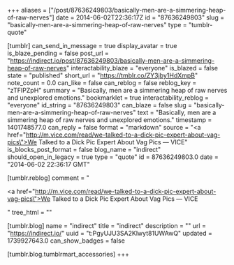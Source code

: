 +++
aliases = ["/post/87636249803/basically-men-are-a-simmering-heap-of-raw-nerves"]
date = 2014-06-02T22:36:17Z
id = "87636249803"
slug = "basically-men-are-a-simmering-heap-of-raw-nerves"
type = "tumblr-quote"

[tumblr]
can_send_in_message = true
display_avatar = true
is_blaze_pending = false
post_url = "https://indirect.io/post/87636249803/basically-men-are-a-simmering-heap-of-raw-nerves"
interactability_blaze = "everyone"
is_blazed = false
state = "published"
short_url = "https://tmblr.co/ZY3jby1HdXmpB"
note_count = 0.0
can_like = false
can_reblog = false
reblog_key = "zTFIPZpH"
summary = "Basically, men are a simmering heap of raw nerves and unexplored emotions."
bookmarklet = true
interactability_reblog = "everyone"
id_string = "87636249803"
can_blaze = false
slug = "basically-men-are-a-simmering-heap-of-raw-nerves"
text = "Basically, men are a simmering heap of raw nerves and unexplored emotions."
timestamp = 1401748577.0
can_reply = false
format = "markdown"
source = "<a href=\"http://m.vice.com/read/we-talked-to-a-dick-pic-expert-about-vag-pics\">We Talked to a Dick Pic Expert About Vag Pics — VICE</a>"
is_blocks_post_format = false
blog_name = "indirect"
should_open_in_legacy = true
type = "quote"
id = 87636249803.0
date = "2014-06-02 22:36:17 GMT"

[tumblr.reblog]
comment = "<p><a href=\"http://m.vice.com/read/we-talked-to-a-dick-pic-expert-about-vag-pics\">We Talked to a Dick Pic Expert About Vag Pics — VICE</a></p>"
tree_html = ""

[tumblr.blog]
name = "indirect"
title = "indirect"
description = ""
url = "https://indirect.io/"
uuid = "t:PgyUJU3SA2Klwyt81UWAwQ"
updated = 1739927643.0
can_show_badges = false

[tumblr.blog.tumblrmart_accessories]
+++
